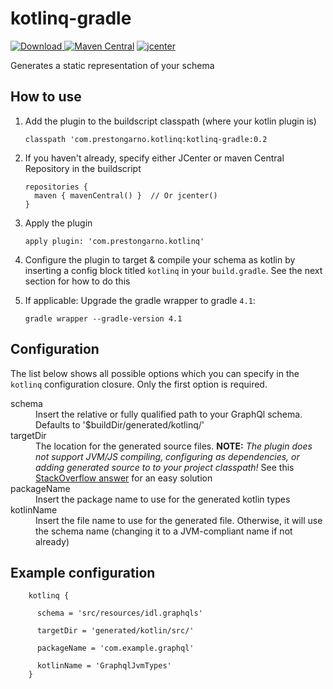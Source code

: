 # kotlinq-gradle

[ ![Download](https://api.bintray.com/packages/prestongarno/kotlinq/kotlinq-gradle/images/download.svg?version=0.3.0-RC1) ](https://bintray.com/prestongarno/kotlinq/kotlinq-gradle/0.3.0-RC1/link)
[![Maven Central](https://maven-badges.herokuapp.com/maven-central/com.prestongarno.ktq/ktq-gradle/badge.svg)](https://maven-badges.herokuapp.com/maven-central/com.prestongarno.ktq/ktq-gradle)
 [ ![jcenter](https://api.bintray.com/packages/prestongarno/ktq/ktq-gradle/images/download.svg?version=0.2) ](https://bintray.com/prestongarno/ktq/ktq-gradle/0.2/link)

Generates a static representation of your schema

## How to use

1. Add the plugin to the buildscript classpath (where your kotlin plugin is)

    `classpath 'com.prestongarno.kotlinq:kotlinq-gradle:0.2`
2. If you haven't already, specify either JCenter or maven Central Repository in the buildscript

       repositories {
         maven { mavenCentral() }  // Or jcenter()
       }

3. Apply the plugin

    `apply plugin: 'com.prestongarno.kotlinq'`

4. Configure the plugin to target & compile your schema as kotlin by inserting a config block titled `kotlinq` in your `build.gradle`.
See the next section for how to do this

5. If applicable: Upgrade the gradle wrapper to gradle `4.1`:

      `gradle wrapper --gradle-version 4.1`


## Configuration

The list below shows all possible options which you can specify in the `kotlinq` configuration closure. Only the first option is required.

<dl>
  <dt>schema</dt>
  <dd>Insert the relative or fully qualified path to your GraphQl schema. Defaults to '$buildDir/generated/kotlinq/'</dd>

  <dt>targetDir</dt>
  <dd>The location for the generated source files. <b>NOTE:</b> <i>The plugin does not support JVM/JS compiling, configuring as dependencies, or adding generated source to to your project classpath!</i> See this <a href="https://stackoverflow.com/questions/20700053/how-to-add-local-jar-file-dependency-to-build-gradle-file">StackOverflow answer</a> for an easy solution</dd>

  <dt>packageName</dt>
  <dd>Insert the package name to use for the generated kotlin types</dd>

  <dt>kotlinName</dt>
  <dd>Insert the file name to use for the generated file. Otherwise, it will use the schema name (changing it to a JVM-compliant name if not already)</dd>
</dl>

## Example configuration

        kotlinq {

          schema = 'src/resources/idl.graphqls'

          targetDir = 'generated/kotlin/src/'

          packageName = 'com.example.graphql'

          kotlinName = 'GraphqlJvmTypes'
        }

